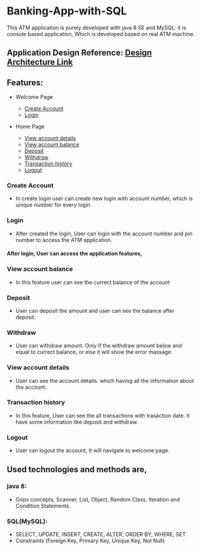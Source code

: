 # Banking-App-with-SQL
This ATM application is purely developed with java 8 SE and MySQL. it is console based application, Which is developed based on real ATM machine.

## Application Design Reference: [Design Architecture Link](https://drive.google.com/file/d/1Zi7fyEXoKMP_aNEb62JM36QSbmaLETfU/view?usp=sharing)

## Features:

- Welcome Page
   - [Create Account](#create_account)
   - [Login](#login)
   
- Home Page
   - [View account details](#view_details)
   - [View account balance](#view_balance)
   - [Deposit](#deposit)
   - [Withdraw](#withdraw)
   - [Transaction history](#history)
   - [Logout](#logout)
   
   
### Create Account <a name = "create_account"></a>
   - In create login user can create new login with account number, which is unique number for every login.
### Login <a name = "login"></a>
   - After created the login, User can login with the account number and pin number to access the ATM application.
        
#### After login, User can access the application features,

### View account balance <a name = "view_balance"></a>
   - In this feature user can see the currect balance of the account
### Deposit <a name = "deposit"></a>
   - User can deposit the amount and user can see the balance after deposit.
### Withdraw <a name = "withdraw"></a>
   - User can withdraw amount. Only if the withdraw amount below and equal to currect balance, or else it will show the error massage.
### View account details <a name = "view_details"></a>
   - User can see the account details. which having all the information about the account.
### Transaction history <a name = "history"></a>
   - In this feature, User can see the all transactions with trasaction date. It have some information like deposit and withdraw.
### Logout <a name = "logout"></a>
   - User can logout the account, It will navigate to welcome page. 

## Used technologies and methods are,
### java 8: 
   - Oops concepts, Scanner, List, Object, Random Class, Iteration and Condition Statements. 
### SQL(MySQL): 
   - SELECT, UPDATE, INSERT, CREATE, ALTER, ORDER BY, WHERE, SET
   - Constraints (Foreign Key, Primary Key, Unique Key, Not Null)
